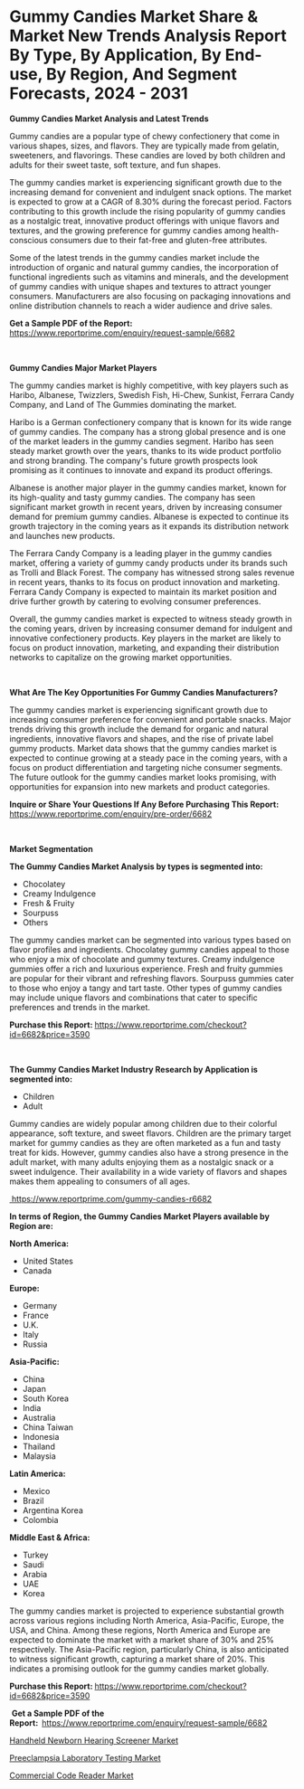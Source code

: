 <p><h1>Gummy Candies Market Share & Market New Trends Analysis Report By Type, By Application, By End-use, By Region, And Segment Forecasts, 2024 - 2031</h1></p><p><strong>Gummy Candies Market Analysis and Latest Trends</strong></p>
<p><p>Gummy candies are a popular type of chewy confectionery that come in various shapes, sizes, and flavors. They are typically made from gelatin, sweeteners, and flavorings. These candies are loved by both children and adults for their sweet taste, soft texture, and fun shapes.</p><p>The gummy candies market is experiencing significant growth due to the increasing demand for convenient and indulgent snack options. The market is expected to grow at a CAGR of 8.30% during the forecast period. Factors contributing to this growth include the rising popularity of gummy candies as a nostalgic treat, innovative product offerings with unique flavors and textures, and the growing preference for gummy candies among health-conscious consumers due to their fat-free and gluten-free attributes.</p><p>Some of the latest trends in the gummy candies market include the introduction of organic and natural gummy candies, the incorporation of functional ingredients such as vitamins and minerals, and the development of gummy candies with unique shapes and textures to attract younger consumers. Manufacturers are also focusing on packaging innovations and online distribution channels to reach a wider audience and drive sales.</p></p>
<p><strong>Get a Sample PDF of the Report:&nbsp;</strong> <a href="https://www.reportprime.com/enquiry/request-sample/6682">https://www.reportprime.com/enquiry/request-sample/6682</a></p>
<p>&nbsp;</p>
<p><strong>Gummy Candies Major Market Players</strong></p>
<p><p>The gummy candies market is highly competitive, with key players such as Haribo, Albanese, Twizzlers, Swedish Fish, Hi-Chew, Sunkist, Ferrara Candy Company, and Land of The Gummies dominating the market. </p><p>Haribo is a German confectionery company that is known for its wide range of gummy candies. The company has a strong global presence and is one of the market leaders in the gummy candies segment. Haribo has seen steady market growth over the years, thanks to its wide product portfolio and strong branding. The company's future growth prospects look promising as it continues to innovate and expand its product offerings.</p><p>Albanese is another major player in the gummy candies market, known for its high-quality and tasty gummy candies. The company has seen significant market growth in recent years, driven by increasing consumer demand for premium gummy candies. Albanese is expected to continue its growth trajectory in the coming years as it expands its distribution network and launches new products.</p><p>The Ferrara Candy Company is a leading player in the gummy candies market, offering a variety of gummy candy products under its brands such as Trolli and Black Forest. The company has witnessed strong sales revenue in recent years, thanks to its focus on product innovation and marketing. Ferrara Candy Company is expected to maintain its market position and drive further growth by catering to evolving consumer preferences.</p><p>Overall, the gummy candies market is expected to witness steady growth in the coming years, driven by increasing consumer demand for indulgent and innovative confectionery products. Key players in the market are likely to focus on product innovation, marketing, and expanding their distribution networks to capitalize on the growing market opportunities.</p></p>
<p>&nbsp;</p>
<p><strong>What Are The Key Opportunities For Gummy Candies Manufacturers?</strong></p>
<p><p>The gummy candies market is experiencing significant growth due to increasing consumer preference for convenient and portable snacks. Major trends driving this growth include the demand for organic and natural ingredients, innovative flavors and shapes, and the rise of private label gummy products. Market data shows that the gummy candies market is expected to continue growing at a steady pace in the coming years, with a focus on product differentiation and targeting niche consumer segments. The future outlook for the gummy candies market looks promising, with opportunities for expansion into new markets and product categories.</p></p>
<p><strong>Inquire or Share Your Questions If Any Before Purchasing This Report:</strong> <a href="https://www.reportprime.com/enquiry/pre-order/6682">https://www.reportprime.com/enquiry/pre-order/6682</a></p>
<p>&nbsp;</p>
<p><strong>Market Segmentation</strong></p>
<p><strong>The Gummy Candies Market Analysis by types is segmented into:</strong></p>
<p><ul><li>Chocolatey</li><li>Creamy Indulgence</li><li>Fresh & Fruity</li><li>Sourpuss</li><li>Others</li></ul></p>
<p><p>The gummy candies market can be segmented into various types based on flavor profiles and ingredients. Chocolatey gummy candies appeal to those who enjoy a mix of chocolate and gummy textures. Creamy indulgence gummies offer a rich and luxurious experience. Fresh and fruity gummies are popular for their vibrant and refreshing flavors. Sourpuss gummies cater to those who enjoy a tangy and tart taste. Other types of gummy candies may include unique flavors and combinations that cater to specific preferences and trends in the market.</p></p>
<p><strong>Purchase this Report:&nbsp;</strong><a href="https://www.reportprime.com/checkout?id=6682&price=3590">https://www.reportprime.com/checkout?id=6682&price=3590</a></p>
<p>&nbsp;</p>
<p><strong>The Gummy Candies Market Industry Research by Application is segmented into:</strong></p>
<p><ul><li>Children</li><li>Adult</li></ul></p>
<p><p>Gummy candies are widely popular among children due to their colorful appearance, soft texture, and sweet flavors. Children are the primary target market for gummy candies as they are often marketed as a fun and tasty treat for kids. However, gummy candies also have a strong presence in the adult market, with many adults enjoying them as a nostalgic snack or a sweet indulgence. Their availability in a wide variety of flavors and shapes makes them appealing to consumers of all ages.</p></p>
<p><a href="https://www.reportprime.com/gummy-candies-r6682">&nbsp;https://www.reportprime.com/gummy-candies-r6682</a></p>
<p><strong>In terms of Region, the Gummy Candies Market Players available by Region are:</strong></p>
<p>
    <p> <strong> North America: </strong>
        <ul>
            <li>United States</li>
            <li>Canada</li>
        </ul>
        </p> 
    <p> <strong> Europe: </strong>
        <ul>
            <li>Germany</li>
            <li>France</li>
            <li>U.K.</li>
            <li>Italy</li>
            <li>Russia</li>
        </ul>
        </p> 
    <p> <strong> Asia-Pacific: </strong>
        <ul>
            <li>China</li>
            <li>Japan</li>
            <li>South Korea</li>
            <li>India</li>
            <li>Australia</li>
            <li>China Taiwan</li>
            <li>Indonesia</li>
            <li>Thailand</li>
            <li>Malaysia</li>
        </ul>
        </p> 
    <p> <strong> Latin America: </strong>
        <ul>
            <li>Mexico</li>
            <li>Brazil</li>
            <li>Argentina Korea</li>
            <li>Colombia</li>
        </ul>
        </p> 
    <p> <strong> Middle East & Africa: </strong>
        <ul>
            <li>Turkey</li>
            <li>Saudi</li>
            <li>Arabia</li>
            <li>UAE</li>
            <li>Korea</li>
        </ul>
    </p>
    </p>
<p><p>The gummy candies market is projected to experience substantial growth across various regions including North America, Asia-Pacific, Europe, the USA, and China. Among these regions, North America and Europe are expected to dominate the market with a market share of 30% and 25% respectively. The Asia-Pacific region, particularly China, is also anticipated to witness significant growth, capturing a market share of 20%. This indicates a promising outlook for the gummy candies market globally.</p></p>
<p><strong>Purchase this Report: </strong><a href="https://www.reportprime.com/checkout?id=6682&price=3590">https://www.reportprime.com/checkout?id=6682&price=3590</a></p>
<p>&nbsp;<strong>Get a Sample PDF of the Report:&nbsp;&nbsp;</strong><a href="https://www.reportprime.com/enquiry/request-sample/6682">https://www.reportprime.com/enquiry/request-sample/6682</a></p>
<p><strong></strong></p>
<p><p><a href="https://www.linkedin.com/pulse/handheld-newborn-hearing-screener-market-comprehensive-report-gi9ge?trackingId=xJub3SkW1uXkaOBJHfgkSw%3D%3D">Handheld Newborn Hearing Screener Market</a></p><p><a href="https://www.linkedin.com/pulse/preeclampsia-laboratory-testing-market-challenges-opportunities-ykrde?trackingId=FkhmBEEEaZ9BDflUSGAqEw%3D%3D">Preeclampsia Laboratory Testing Market</a></p><p><a href="https://www.linkedin.com/pulse/commercial-code-reader-market-research-report-provides-fxqxe?trackingId=2VBQhpVMP%2B%2BzbKp%2FD4ZD4g%3D%3D">Commercial Code Reader Market</a></p></p>